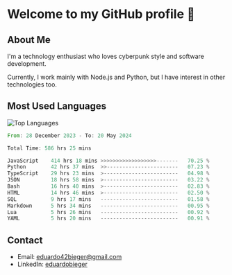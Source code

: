 # Welcome to my GitHub profile 👋

## About Me
I'm a technology enthusiast who loves cyberpunk style and software development.

Currently, I work mainly with Node.js and Python, but I have interest in other technologies too.

## Most Used Languages
![Top Languages](https://github-readme-stats.vercel.app/api/top-langs/?username=eduardobieger&layout=compact&theme=radical)

<!--START_SECTION:waka-->

```rust
From: 28 December 2023 - To: 20 May 2024

Total Time: 586 hrs 25 mins

JavaScript    414 hrs 18 mins >>>>>>>>>>>>>>>>>>-------   70.25 %
Python        42 hrs 37 mins  >>-----------------------   07.23 %
TypeScript    29 hrs 23 mins  >------------------------   04.98 %
JSON          18 hrs 58 mins  >------------------------   03.22 %
Bash          16 hrs 40 mins  >------------------------   02.83 %
HTML          14 hrs 46 mins  >------------------------   02.50 %
SQL           9 hrs 17 mins   -------------------------   01.58 %
Markdown      5 hrs 34 mins   -------------------------   00.95 %
Lua           5 hrs 26 mins   -------------------------   00.92 %
YAML          5 hrs 20 mins   -------------------------   00.91 %
```

<!--END_SECTION:waka-->

## Contact
- Email: eduardo42bieger@gmail.com 
- LinkedIn: [eduardobieger](https://www.linkedin.com/in/eduardo-bieger/)
